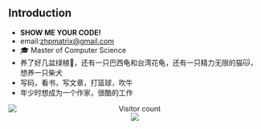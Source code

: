 
## Introduction

- **SHOW ME YOUR CODE!**
- email:zhpmatrix@gmail.com
- 🎓 Master of Computer Science
- 养了好几盆绿植🌳，还有一只巴西龟和台湾花龟，还有一只精力无限的猫🐱，想养一只柴犬
- 写码，看书，写文章，打篮球，吹牛
- 年少时想成为一个作家，很酷的工作
  
<a href="https://github.com/zhpmatrix">
  <img align="left" src="https://github-readme-stats-sigma-five.vercel.app/api?username=zhpmatrix&show_icons=truet&include_all_commits=True&hide=contribs)](https://github.com/anuraghazra/github-readme-stats" />
</a>

<p align="center"> 
  Visitor count<br>
  <img src="https://profile-counter.glitch.me/zhpmatrix/count.svg" />
</p>

